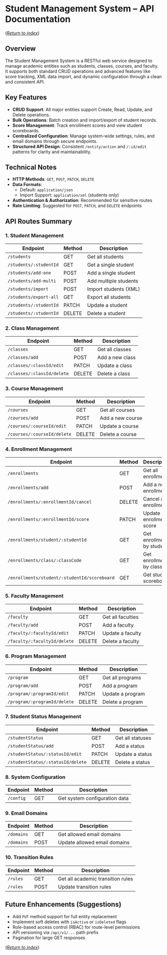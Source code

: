 # Student Management System – API Documentation

([_Return to index_](index.md))

## Overview

The Student Management System is a RESTful web service designed to manage academic entities such as students, classes, courses, and faculty. It supports both standard CRUD operations and advanced features like score tracking, XML data import, and dynamic configuration through a clean and consistent API.

## Key Features

- **CRUD Support**: All major entities support Create, Read, Update, and Delete operations.
- **Bulk Operations**: Batch creation and import/export of student records.
- **Score Management**: Track enrollment scores and view student scoreboards.
- **Centralized Configuration**: Manage system-wide settings, rules, and email domains through secure endpoints.
- **Structured API Design**: Consistent `/entity/action` and `/:id/edit` patterns for clarity and maintainability.

## Technical Notes

- **HTTP Methods**: `GET`, `POST`, `PATCH`, `DELETE`
- **Data Formats**:
  - Default: `application/json`
  - Import Support: `application/xml` (students only)
- **Authentication & Authorization**: Recommended for sensitive routes
- **Rate Limiting**: Suggested for `POST`, `PATCH`, and `DELETE` endpoints

## API Routes Summary

### 1. Student Management

| Endpoint               | Method | Description           |
| ---------------------- | ------ | --------------------- |
| `/students`            | GET    | Get all students      |
| `/students/:studentId` | GET    | Get a single student  |
| `/students/add-one`    | POST   | Add a single student  |
| `/students/add-multi`  | POST   | Add multiple students |
| `/students/import`     | POST   | Import students (XML) |
| `/students/export-all` | GET    | Export all students   |
| `/students/:studentId` | PATCH  | Update a student      |
| `/students/:studentId` | DELETE | Delete a student      |

### 2. Class Management

| Endpoint                   | Method | Description     |
| -------------------------- | ------ | --------------- |
| `/classes`                 | GET    | Get all classes |
| `/classes/add`             | POST   | Add a new class |
| `/classes/:classId/edit`   | PATCH  | Update a class  |
| `/classes/:classId/delete` | DELETE | Delete a class  |

### 3. Course Management

| Endpoint                    | Method | Description      |
| --------------------------- | ------ | ---------------- |
| `/courses`                  | GET    | Get all courses  |
| `/courses/add`              | POST   | Add a new course |
| `/courses/:courseId/edit`   | PATCH  | Update a course  |
| `/courses/:courseId/delete` | DELETE | Delete a course  |

### 4. Enrollment Management

| Endpoint                                     | Method | Description                |
| -------------------------------------------- | ------ | -------------------------- |
| `/enrollments`                               | GET    | Get all enrollments        |
| `/enrollments/add`                           | POST   | Add a new enrollment       |
| `/enrollments/:enrollmentId/cancel`          | DELETE | Cancel an enrollment       |
| `/enrollments/:enrollmentId/score`           | PATCH  | Update enrollment score    |
| `/enrollments/student/:studentId`            | GET    | Get enrollments by student |
| `/enrollments/class/:classCode`              | GET    | Get enrollments by class   |
| `/enrollments/student/:studentId/scoreboard` | GET    | Get student scoreboard     |

### 5. Faculty Management

| Endpoint                     | Method | Description       |
| ---------------------------- | ------ | ----------------- |
| `/faculty`                   | GET    | Get all faculties |
| `/faculty/add`               | POST   | Add a faculty     |
| `/faculty/:facultyId/edit`   | PATCH  | Update a faculty  |
| `/faculty/:facultyId/delete` | DELETE | Delete a faculty  |

### 6. Program Management

| Endpoint                     | Method | Description      |
| ---------------------------- | ------ | ---------------- |
| `/program`                   | GET    | Get all programs |
| `/program/add`               | POST   | Add a program    |
| `/program/:programId/edit`   | PATCH  | Update a program |
| `/program/:programId/delete` | DELETE | Delete a program |

### 7. Student Status Management

| Endpoint                          | Method | Description      |
| --------------------------------- | ------ | ---------------- |
| `/studentStatus`                  | GET    | Get all statuses |
| `/studentStatus/add`              | POST   | Add a status     |
| `/studentStatus/:statusId/edit`   | PATCH  | Update a status  |
| `/studentStatus/:statusId/delete` | DELETE | Delete a status  |

### 8. System Configuration

| Endpoint  | Method | Description                   |
| --------- | ------ | ----------------------------- |
| `/config` | GET    | Get system configuration data |

### 9. Email Domains

| Endpoint   | Method | Description                  |
| ---------- | ------ | ---------------------------- |
| `/domains` | GET    | Get allowed email domains    |
| `/domains` | POST   | Update allowed email domains |

### 10. Transition Rules

| Endpoint | Method | Description                       |
| -------- | ------ | --------------------------------- |
| `/rules` | GET    | Get all academic transition rules |
| `/rules` | POST   | Update transition rules           |

## Future Enhancements (Suggestions)

- Add `PUT` method support for full entity replacement
- Implement soft deletes with `isActive` or `isDeleted` flags
- Role-based access control (RBAC) for route-level permissions
- API versioning via `/api/v1/...` path prefix
- Pagination for large GET responses

([_Return to index_](index.md))
